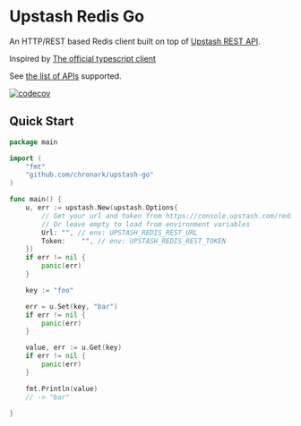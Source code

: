 # Upstash Redis Go

An HTTP/REST based Redis client built on top of [Upstash REST API](https://docs.upstash.com/features/restapi).

Inspired by [The official typescript client](https://github.com/upstash/upstash-redis)

See [the list of APIs](https://docs.upstash.com/features/restapi#rest---redis-api-compatibility) supported.

[![codecov](https://codecov.io/gh/chronark/upstash-go/branch/main/graph/badge.svg?token=BCNI6L3TRT)](https://codecov.io/gh/chronark/upstash-go)
## Quick Start


```go
package main

import (
	"fmt"
	"github.com/chronark/upstash-go"
)

func main() {
	u, err := upstash.New(upstash.Options{
		// Get your url and token from https://console.upstash.com/redis/<uuid>
        // Or leave empty to load from environment variables
		Url: "", // env: UPSTASH_REDIS_REST_URL
		Token:    "", // env: UPSTASH_REDIS_REST_TOKEN
	})
	if err != nil {
		panic(err)
	}

	key := "foo"

	err = u.Set(key, "bar")
	if err != nil {
		panic(err)
	}

	value, err := u.Get(key)
	if err != nil {
		panic(err)
	}

	fmt.Println(value)
	// -> "bar"

}

```

